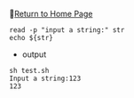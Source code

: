 :hotel:[Return to Home Page](https://github.com/geophydog/geophydog.github.io)
```shell
read -p "input a string:" str
echo ${str}
```
- output
```
sh test.sh
Input a string:123
123
```
